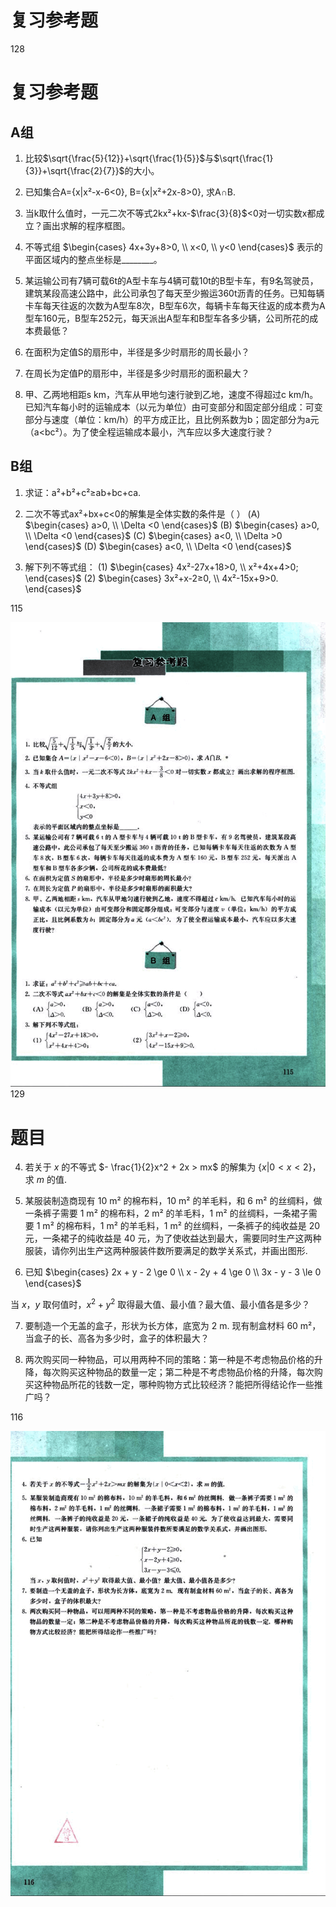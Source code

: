 # 复习参考题

128

# 复习参考题

## A组

1. 比较$\sqrt{\frac{5}{12}}+\sqrt{\frac{1}{5}}$与$\sqrt{\frac{1}{3}}+\sqrt{\frac{2}{7}}$的大小。

2. 已知集合A={x|x²-x-6<0}, B={x|x²+2x-8>0}, 求A∩B.

3. 当k取什么值时，一元二次不等式2kx²+kx-$\frac{3}{8}$<0对一切实数x都成立？画出求解的程序框图。

4. 不等式组
$\begin{cases}
4x+3y+8>0, \\
x<0, \\
y<0
\end{cases}$
表示的平面区域内的整点坐标是________。

5. 某运输公司有7辆可载6t的A型卡车与4辆可载10t的B型卡车，有9名驾驶员，建筑某段高速公路中，此公司承包了每天至少搬运360t沥青的任务。已知每辆卡车每天往返的次数为A型车8次，B型车6次，每辆卡车每天往返的成本费为A型车160元，B型车252元，每天派出A型车和B型车各多少辆，公司所花的成本费最低？

6. 在面积为定值S的扇形中，半径是多少时扇形的周长最小？

7. 在周长为定值P的扇形中，半径是多少时扇形的面积最大？

8. 甲、乙两地相距s km，汽车从甲地匀速行驶到乙地，速度不得超过c km/h。已知汽车每小时的运输成本（以元为单位）由可变部分和固定部分组成：可变部分与速度（单位：km/h）的平方成正比，且比例系数为b；固定部分为a元（a<bc²）。为了使全程运输成本最小，汽车应以多大速度行驶？

## B组

1. 求证：a²+b²+c²≥ab+bc+ca.

2. 二次不等式ax²+bx+c<0的解集是全体实数的条件是（ ）
(A) $\begin{cases} a>0, \\ \Delta <0 \end{cases}$  (B) $\begin{cases} a>0, \\ \Delta <0 \end{cases}$  (C) $\begin{cases} a<0, \\ \Delta >0 \end{cases}$  (D) $\begin{cases} a<0, \\ \Delta <0 \end{cases}$

3. 解下列不等式组：
(1) $\begin{cases} 4x²-27x+18>0, \\ x²+4x+4>0; \end{cases}$  (2) $\begin{cases} 3x²+x-2≥0, \\ 4x²-15x+9>0. \end{cases}$

115

![128](../../book/人教版高中数学A版必修5/人教版高中数学A版必修5_128.png)
129

# 题目

4. 若关于 $x$ 的不等式 $- \frac{1}{2}x^2 + 2x > mx$ 的解集为 $\{x | 0 < x < 2\}$，求 $m$ 的值.

5. 某服装制造商现有 10 m² 的棉布料，10 m² 的羊毛料，和 6 m² 的丝绸料，做一条裤子需要 1 m² 的棉布料，2 m² 的羊毛料，1 m² 的丝绸料，一条裙子需要 1 m² 的棉布料，1 m² 的羊毛料，1 m² 的丝绸料，一条裤子的纯收益是 20 元，一条裙子的纯收益是 40 元，为了使收益达到最大，需要同时生产这两种服装，请你列出生产这两种服装件数所要满足的数学关系式，并画出图形.

6. 已知
$\begin{cases}
2x + y - 2 \ge 0 \\
x - 2y + 4 \ge 0 \\
3x - y - 3 \le 0
\end{cases}$

当 $x$，$y$ 取何值时，$x^2 + y^2$ 取得最大值、最小值？最大值、最小值各是多少？

7. 要制造一个无盖的盒子，形状为长方体，底宽为 2 m. 现有制盒材料 60 m²，当盒子的长、高各为多少时，盒子的体积最大？

8. 两次购买同一种物品，可以用两种不同的策略：第一种是不考虑物品价格的升降，每次购买这种物品的数量一定；第二种是不考虑物品价格的升降，每次购买这种物品所花的钱数一定，哪种购物方式比较经济？能把所得结论作一些推广吗？

116

![129](../../book/人教版高中数学A版必修5/人教版高中数学A版必修5_129.png)
